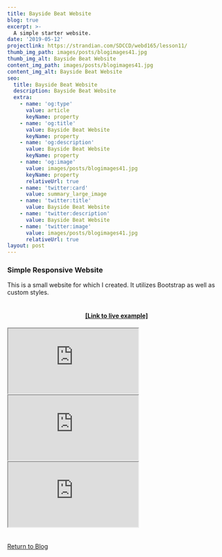 ```yaml
---
title: Bayside Beat Website
blog: true
excerpt: >-
  A simple starter website.
date: '2019-05-12'
projectlink: https://strandian.com/SDCCD/webd165/lesson11/
thumb_img_path: images/posts/blogimages41.jpg
thumb_img_alt: Bayside Beat Website
content_img_path: images/posts/blogimages41.jpg
content_img_alt: Bayside Beat Website
seo:
  title: Bayside Beat Website
  description: Bayside Beat Website
  extra:
    - name: 'og:type'
      value: article
      keyName: property
    - name: 'og:title'
      value: Bayside Beat Website
      keyName: property
    - name: 'og:description'
      value: Bayside Beat Website
      keyName: property
    - name: 'og:image'
      value: images/posts/blogimages41.jpg
      keyName: property
      relativeUrl: true
    - name: 'twitter:card'
      value: summary_large_image
    - name: 'twitter:title'
      value: Bayside Beat Website
    - name: 'twitter:description'
      value: Bayside Beat Website
    - name: 'twitter:image'
      value: images/posts/blogimages41.jpg
      relativeUrl: true
layout: post
---
```


### Simple Responsive Website
This is a small website for which I created. It utilizes Bootstrap as well as custom styles.
<br />
<br />
<h4 align="center"><a href="https://strandian.com/SDCCD/webd165/lesson11/" target="_blank">[Link to live example]</a></h4>
<div id="hideweb1">
  <div class="thumbnail-container" title="Web Development Portfolio"><a href="https://strandian.com/SDCCD/webd165/lesson11/" target="_blank">
    <div class="thumbnail">
      <iframe sandbox src="https://strandian.com/SDCCD/webd165/lesson11/" onload="this.style.opacity = 1"></iframe>
    </div>
    </a> </div>
</div>
<div id="hideweb2">
  <div class="thumbnail-container" title="Web Development Portfolio"><a href="https://strandian.com/SDCCD/webd165/lesson11/" target="_blank">
    <div class="thumbnail">
      <iframe sandbox src="https://strandian.com/SDCCD/webd165/lesson11/" onload="this.style.opacity = 1"></iframe>
    </div>
    </a> </div>
</div>
<div id="hideweb3">
  <div class="thumbnail-container" title="Web Development Portfolio"><a href="https://strandian.com/SDCCD/webd165/lesson11/" target="_blank">
    <div class="thumbnail">
      <iframe sandbox src="https://strandian.com/SDCCD/webd165/lesson11/" onload="this.style.opacity = 1"></iframe>
    </div>
    </a> </div>
</div>

<!-- Lorem ipsum dolor sit amet, consectetur adipiscing elit, sed do eiusmod tempor incididunt ut labore et dolore magna aliqua. Arcu ac tortor dignissim convallis. Enim lobortis scelerisque fermentum dui faucibus. Arcu bibendum at varius vel. In arcu cursus euismod quis viverra nibh cras pulvinar mattis.

<p class="codepen" data-height="300" data-default-tab="html,result" data-slug-hash="ZEXyOEj" data-user="strandian" style="height: 300px; box-sizing: border-box; display: flex; align-items: center; justify-content: center; border: 2px solid; margin: 1em 0; padding: 1em;">
  <span>See the Pen <a href="https://codepen.io/strandian/pen/ZEXyOEj">
  Calculator with JavaScript</a> by Ian Strand (<a href="https://codepen.io/strandian">@strandian</a>)
  on <a href="https://codepen.io">CodePen</a>.</span>
</p> -->

<br />
<br />
<a class="button" href="/blog/">
  Return to Blog
</a>

<script async src="https://cpwebassets.codepen.io/assets/embed/ei.js"></script>